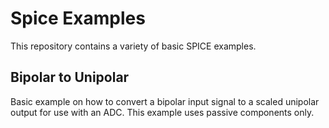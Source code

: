 # Spice Examples
This repository contains a variety of basic SPICE examples. 

## Bipolar to Unipolar
Basic example on how to convert a bipolar input signal to a scaled unipolar output for use with an ADC. This example uses passive components only. 